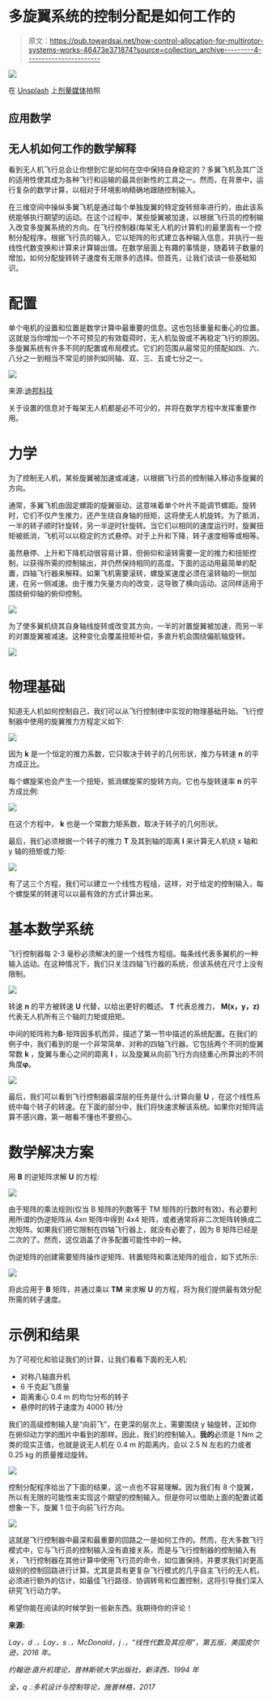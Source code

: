 # 多旋翼系统的控制分配是如何工作的

> 原文：<https://pub.towardsai.net/how-control-allocation-for-multirotor-systems-works-46473e371874?source=collection_archive---------4----------------------->

![](img/e65163a7a7c2453ae50c859cb9c0a4c4.png)

在 [Unsplash](https://unsplash.com?utm_source=medium&utm_medium=referral) 上[剂量媒体](https://unsplash.com/@dose?utm_source=medium&utm_medium=referral)拍照

## 应用数学

## 无人机如何工作的数学解释

看到无人机飞行总会让你想到它是如何在空中保持自身稳定的？多翼飞机及其广泛的适用性使其成为各种飞行和运输的最具创新性的工具之一。然而，在背景中，运行复杂的数学计算，以相对于环境影响精确地跟随控制输入。

在三维空间中操纵多翼飞机是通过每个单独旋翼的特定旋转频率进行的，由此该系统能够执行期望的运动。在这个过程中，某些旋翼被加速，以根据飞行员的控制输入改变多旋翼系统的方向。在飞行控制器(每架无人机的计算机)的最里面有一个控制分配程序。根据飞行员的输入，它以矩阵的形式建立各种输入信息，并执行一些线性代数变换和计算来计算输出值。在数学层面上有趣的事情是，随着转子数量的增加，如何分配旋转转子速度有无限多的选择。但首先，让我们谈谈一些基础知识。

# 配置

单个电机的设置和位置是数学计算中最重要的信息。这也包括重量和重心的位置。这就是当你增加一个不可预见的有效载荷时，无人机坠毁或不再稳定飞行的原因。多旋翼系统有许多不同的配置或布局模式。它们的范围从最常见的搭配如四、六、八分之一到相当不常见的排列如同轴、双、三、五或七分之一。

![](img/267b68c910305ec7b847bcdab5f4da5a.png)

来源:[迪邦科技](http://didbantech.com/)

关于设置的信息对于每架无人机都是必不可少的，并将在数学方程中发挥重要作用。

# 力学

为了控制无人机，某些旋翼被加速或减速，以根据飞行员的控制输入移动多旋翼的方向。

通常，多翼飞机由固定螺距的旋翼驱动，这意味着单个叶片不能调节螺距。旋转时，它们不仅产生推力，还产生绕自身轴的扭矩，这将使无人机旋转。为了抵消，一半的转子顺时针旋转，另一半逆时针旋转。当它们以相同的速度运行时，旋翼扭矩被抵消，飞机可以以稳定的方式悬停。对于上升和下降，转子速度相等或相等。

虽然悬停、上升和下降机动很容易计算，但俯仰和滚转需要一定的推力和扭矩控制，以获得所需的控制输出，并仍然保持相同的高度。下面的运动用最简单的配置，四轴飞行器来解释。如果飞机需要滚转，螺旋桨速度必须在滚转轴的一侧加速，在另一侧减速。由于推力矢量方向的改变，这导致了横向运动。这同样适用于围绕俯仰轴的俯仰控制。

![](img/3308163b6d720f67908e4cea223f991c.png)

为了使多翼机绕其自身轴线旋转或改变其方向，一半的对置旋翼被加速，而另一半的对置旋翼被减速。这种变化会覆盖扭矩补偿，多直升机会围绕偏航轴旋转。

![](img/6c6cf6579fed47b83813ac834e7d6e3b.png)

# 物理基础

知道无人机如何控制自己，我们可以从飞行控制律中实现的物理基础开始。飞行控制器中使用的旋翼推力方程定义如下:

![](img/883024a8a5b9232324e2dcb7d831c1fd.png)

因为 **k** 是一个恒定的推力系数，它只取决于转子的几何形状，推力与转速 **n** 的平方成正比。

每个螺旋桨也会产生一个扭矩，抵消螺旋桨的旋转方向。它也与旋转速率 **n** 的平方成比例:

![](img/fb685b7dd77a1c8715ea9b08aab68ce0.png)

在这个方程中， **k** 也是一个常数力矩系数，取决于转子的几何形状。

最后，我们必须根据一个转子的推力 **T** 及其到轴的距离 **l** 来计算无人机绕 x 轴和 y 轴的扭矩或力矩:

![](img/bc57c762e1e9fc5e3d7fcc0c84be735b.png)

有了这三个方程，我们可以建立一个线性方程组，这样，对于给定的控制输入，每个螺旋桨的转速可以以最有效的方式计算出来。

# 基本数学系统

飞行控制器每 2-3 毫秒必须解决的是一个线性方程组。每条线代表多翼机的一种输入运动。在这种情况下，我们只关注四轴飞行器的系统，但该系统在尺寸上没有限制。

![](img/460f807a757d06be720a3c2da606c555.png)

转速 **n** 的平方被转速 **U** 代替，以给出更好的概述。 **T** 代表总推力， **M(x，y，z)** 代表无人机所有三个轴的力矩或扭矩。

中间的矩阵称为**B**-矩阵因多机而异，描述了第一节中描述的系统配置。在我们的例子中，我们看到的是一个非常简单、对称的四轴飞行器。它包括两个不同的旋翼常数 **k** ，旋翼与重心之间的距离 **l** ，以及旋翼从向前飞行方向绕重心所算出的不同角度**φ**。

![](img/2401761af8d9ce81c1b919bd0b2f2698.png)

最后，我们可以看到飞行控制器最深层的任务是什么:计算向量 **U** ，在这个线性系统中每个转子的转速。在下面的部分中，我们将快速求解该系统。如果你对矩阵运算不感兴趣，第一眼看不懂也不要担心。

# 数学解决方案

用 **B** 的逆矩阵求解 **U** 的方程:

![](img/c14d60ef8a01c7f573bf19204c55c8f4.png)

由于矩阵的乘法规则(仅当 B 矩阵的列数等于 TM 矩阵的行数时有效)，有必要利用所谓的伪逆矩阵从 4xn 矩阵中得到 4x4 矩阵，或者通常将非二次矩阵转换成二次矩阵。如果我们把它限制在四轴飞行器上，就没有必要了，因为 B 矩阵已经是二次的了。然而，这仅涵盖了许多配置可能性中的一种。

伪逆矩阵的创建需要矩阵操作逆矩阵、转置矩阵和乘法矩阵的组合，如下式所示:

![](img/3666dcadaef67c85f0d2377d65bd7b76.png)

将此应用于 **B** 矩阵，并通过乘以 **TM** 来求解 **U** 的方程，将为我们提供最有效分配所需的转子速度。

# 示例和结果

为了可视化和验证我们的计算，让我们看看下面的无人机:

*   对称八轴直升机
*   6 千克起飞质量
*   距离重心 0.4 m 的均匀分布的转子
*   悬停时的转子速度为 4000 转/分

我们的高级控制输入是“向前飞”，在更深的层次上，需要围绕 y 轴旋转，正如你在俯仰动力学的图片中看到的那样。因此，我们的控制输入。**我的**必须是 1 Nm 之类的现实正值，也就是说无人机在 0.4 m 的距离内，会以 2.5 N 左右的力或者 0.25 kg 的质量推动旋转。

![](img/dc3238633aaa31e7c5e2d1353c92262a.png)

控制分配程序给出了下面的结果，这一点也不容易理解。因为我们有 8 个旋翼，所以有无限的可能性来实现这个期望的控制输入。但是你可以借助上面的配置试着想象一下。旋翼 1 位于向前飞行方向。

![](img/7d58d68f098d11ada2b08a47b00fcf47.png)

这就是飞行控制器中最深和最重要的回路之一是如何工作的。然而，在大多数飞行模式中，它与飞行员的控制输入没有直接关系，而是与飞行控制器的控制输入有关，飞行控制器在其他计算中使用飞行员的命令，如位置保持，并要求我们对更高级别的控制回路进行计算。尤其是具有更复杂飞行模式的几乎自主飞行的无人机，必须进行额外的估计，如最佳飞行路径、协调转弯和位置控制，这将引导我们深入研究飞行动力学。

希望你能在阅读的时候学到一些新东西。我期待你的评论！

**来源:**

*Lay，d .，Lay，s .，McDonald，j .，“线性代数及其应用”，第五版，美国皮尔逊，2016 年。*

*约翰逊:直升机理论，普林斯顿大学出版社，新泽西，1994 年*

*全，q .:多机设计与控制导论，施普林格，2017*
